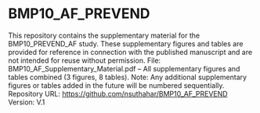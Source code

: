 # BMP10_AF_PREVEND
This repository contains the supplementary material for the BMP10_PREVEND_AF study. These supplementary figures and tables are provided for reference in connection with the published manuscript and are not intended for reuse without permission.
File: BMP10_AF_Supplementary_Material.pdf – All supplementary figures and tables combined (3 figures, 8 tables). 
Note: Any additional supplementary figures or tables added in the future will be numbered sequentially.
Repository URL: https://github.com/nsuthahar/BMP10_AF_PREVEND
Version: V.1
